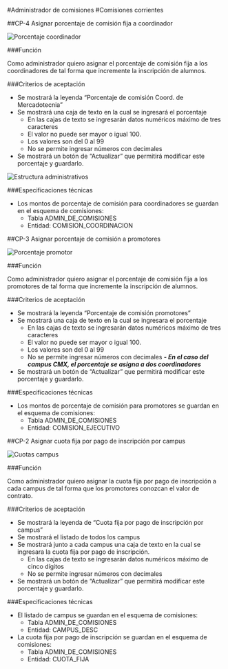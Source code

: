 #Administrador de comisiones
#Comisiones corrientes 

##CP-4 Asignar porcentaje de comisión fija a coordinador

![Porcentaje coordinador](https://documentacionebc.s3.amazonaws.com/Im%C3%A1genes%20Comisiones%20EBC/LI/Asignar%20comisiones/asignar-comisiones_LI.png)

###Función

Como administrador
quiero asignar el porcentaje de comisión fija a los coordinadores 
de tal forma que incremente la inscripción de alumnos.

###Criterios de aceptación

- Se mostrará la leyenda “Porcentaje de comisión Coord. de Mercadotecnia”  
- Se mostrará una caja de texto en la cual se ingresará el porcentaje
	- En las cajas de texto se ingresarán datos numéricos máximo de tres caracteres 
	- El valor no puede ser mayor o igual 100.
	- Los valores son del 0 al 99
	- No se permite ingresar números con decimales
- Se mostrará un botón de “Actualizar” que permitirá modificar este porcentaje y guardarlo.

![Estructura administrativos](https://documentacionebc.s3.amazonaws.com/Im%C3%A1genes%20Comisiones%20EBC/LI/Asignar%20comisiones/Estructura%20de%20usuarios%20LP.png)


###Especificaciones técnicas 

- Los montos de porcentaje de comisión para coordinadores se guardan en el esquema de comisiones: 
	- Tabla ADMIN_DE_COMISIONES
	- Entidad: COMISION_COORDINACION  



##CP-3 Asignar porcentaje de comisión a promotores

![Porcentaje promotor](https://documentacionebc.s3.amazonaws.com/Im%C3%A1genes%20Comisiones%20EBC/LI/Asignar%20comisiones/asignar-comisiones_LI.png)

###Función

Como administrador
quiero asignar el porcentaje de comisión fija a los promotores
de tal forma que incremente la inscripción de alumnos.

###Criterios de aceptación

- Se mostrará la leyenda “Porcentaje de comisión promotores”
- Se mostrará  una caja de texto en la cual se ingresara el porcentaje
	- En las cajas de texto se ingresarán datos numéricos máximo de tres caracteres 
	- El valor no puede ser mayor o igual 100.
	- Los valores son del 0 al 99
	- No se permite ingresar números con decimales 
	***- En el caso del campus CMX, el porcentaje se asigna a dos coordinadores***
- Se mostrará un botón de “Actualizar” que permitirá modificar este porcentaje y guardarlo.

###Especificaciones técnicas 

- Los montos de porcentaje de comisión para promotores se guardan en el esquema de comisiones: 
	- Tabla ADMIN_DE_COMISIONES
	- Entidad: COMISION_EJECUTIVO


##CP-2 Asignar cuota fija por pago de inscripción por campus

![Cuotas campus](https://documentacionebc.s3.amazonaws.com/Im%C3%A1genes%20Comisiones%20EBC/LI/Asignar%20comisiones/comisiones-campus.png)

###Función

Como administrador
quiero asignar la cuota fija por pago de inscripción a cada campus
de tal forma que los promotores conozcan el valor de contrato.

###Criterios de aceptación

- Se mostrará la leyenda de “Cuota fija por pago de inscripción por campus”
- Se mostrará el listado de todos los campus
- Se mostrará junto a cada campus una caja de texto en la cual se ingresara la cuota fija 
por pago de inscripción.
	- En las cajas de texto se ingresarán datos numéricos máximo de cinco dígitos
	- No se permite ingresar números con decimales
- Se mostrará un botón de “Actualizar” que permitirá modificar este porcentaje y guardarlo.

###Especificaciones técnicas 

- El listado de campus se guardan en el esquema de comisiones: 
	- Tabla ADMIN_DE_COMISIONES
	- Entidad: CAMPUS_DESC
- La cuota fija por pago de inscripción se guardan en el esquema de comisiones:
	- Tabla ADMIN_DE_COMISIONES
	- Entidad: CUOTA_FIJA